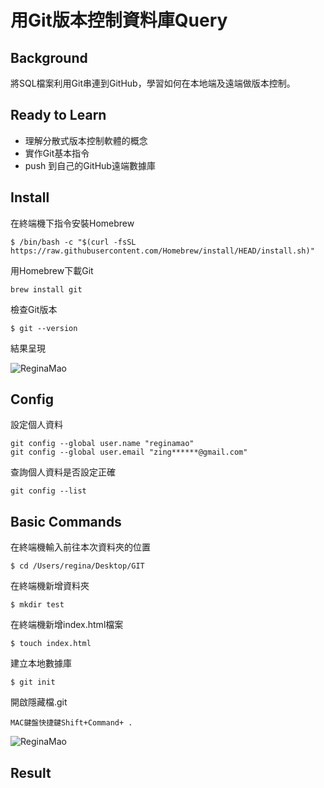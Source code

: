 # 用Git版本控制資料庫Query
## Background

將SQL檔案利用Git串連到GitHub，學習如何在本地端及遠端做版本控制。

## Ready to Learn
* 理解分散式版本控制軟體的概念
* 實作Git基本指令
* push 到自己的GitHub遠端數據庫

## Install
在終端機下指令安裝Homebrew
```
$ /bin/bash -c "$(curl -fsSL https://raw.githubusercontent.com/Homebrew/install/HEAD/install.sh)"
```

用Homebrew下載Git
```
brew install git
```

檢查Git版本
```
$ git --version
```

結果呈現

![ReginaMao](https://imgur.com/irdLDfp.png "install")

## Config

設定個人資料
```
git config --global user.name "reginamao"
git config --global user.email "zing******@gmail.com"
```

查詢個人資料是否設定正確
```
git config --list
```

## Basic Commands
在終端機輸入前往本次資料夾的位置
```
$ cd /Users/regina/Desktop/GIT
```

在終端機新增資料夾
```
$ mkdir test
```

在終端機新增index.html檔案
```
$ touch index.html
```

建立本地數據庫
```
$ git init
```

開啟隱藏檔.git
```
MAC鍵盤快捷鍵Shift+Command+ .
```
![ReginaMao](https://imgur.com/3Ww6bHw.png "install")

## Result
